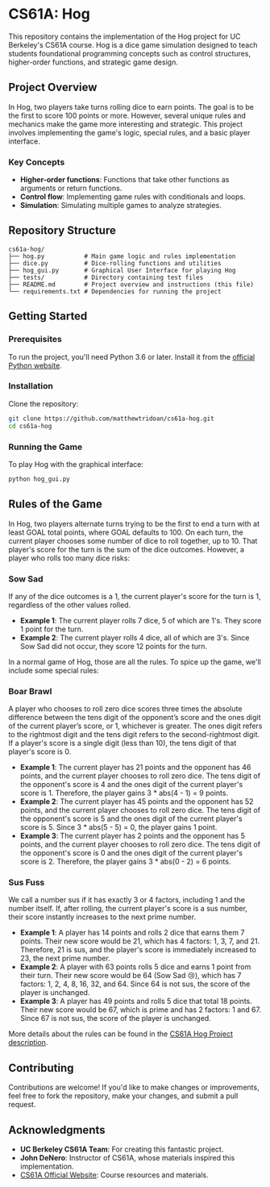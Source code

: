 # CS61A: Hog

This repository contains the implementation of the Hog project for UC Berkeley's CS61A course. Hog is a dice game simulation designed to teach students foundational programming concepts such as control structures, higher-order functions, and strategic game design.

## Project Overview
In Hog, two players take turns rolling dice to earn points. The goal is to be the first to score 100 points or more. However, several unique rules and mechanics make the game more interesting and strategic. This project involves implementing the game's logic, special rules, and a basic player interface.

### Key Concepts
- **Higher-order functions**: Functions that take other functions as arguments or return functions.
- **Control flow**: Implementing game rules with conditionals and loops.
- **Simulation**: Simulating multiple games to analyze strategies.

## Repository Structure
```
cs61a-hog/
├── hog.py           # Main game logic and rules implementation
├── dice.py          # Dice-rolling functions and utilities
├── hog_gui.py       # Graphical User Interface for playing Hog
├── tests/           # Directory containing test files
├── README.md        # Project overview and instructions (this file)
└── requirements.txt # Dependencies for running the project
```

## Getting Started

### Prerequisites
To run the project, you'll need Python 3.6 or later. Install it from the [official Python website](https://www.python.org/downloads/).

### Installation
Clone the repository:
```bash
git clone https://github.com/matthewtridoan/cs61a-hog.git
cd cs61a-hog
```

### Running the Game
To play Hog with the graphical interface:
```bash
python hog_gui.py
```

## Rules of the Game
In Hog, two players alternate turns trying to be the first to end a turn with at least GOAL total points, where GOAL defaults to 100. On each turn, the current player chooses some number of dice to roll together, up to 10. That player's score for the turn is the sum of the dice outcomes. However, a player who rolls too many dice risks:

### Sow Sad
If any of the dice outcomes is a 1, the current player's score for the turn is 1, regardless of the other values rolled.

- **Example 1**: The current player rolls 7 dice, 5 of which are 1's. They score 1 point for the turn.
- **Example 2**: The current player rolls 4 dice, all of which are 3's. Since Sow Sad did not occur, they score 12 points for the turn.

In a normal game of Hog, those are all the rules. To spice up the game, we'll include some special rules:

### Boar Brawl
A player who chooses to roll zero dice scores three times the absolute difference between the tens digit of the opponent’s score and the ones digit of the current player’s score, or 1, whichever is greater. The ones digit refers to the rightmost digit and the tens digit refers to the second-rightmost digit. If a player's score is a single digit (less than 10), the tens digit of that player's score is 0.

- **Example 1**: The current player has 21 points and the opponent has 46 points, and the current player chooses to roll zero dice. The tens digit of the opponent's score is 4 and the ones digit of the current player's score is 1. Therefore, the player gains 3 * abs(4 - 1) = 9 points.
- **Example 2**: The current player has 45 points and the opponent has 52 points, and the current player chooses to roll zero dice. The tens digit of the opponent's score is 5 and the ones digit of the current player's score is 5. Since 3 * abs(5 - 5) = 0, the player gains 1 point.
- **Example 3**: The current player has 2 points and the opponent has 5 points, and the current player chooses to roll zero dice. The tens digit of the opponent's score is 0 and the ones digit of the current player's score is 2. Therefore, the player gains 3 * abs(0 - 2) = 6 points.

### Sus Fuss
We call a number sus if it has exactly 3 or 4 factors, including 1 and the number itself. If, after rolling, the current player's score is a sus number, their score instantly increases to the next prime number.

- **Example 1**: A player has 14 points and rolls 2 dice that earns them 7 points. Their new score would be 21, which has 4 factors: 1, 3, 7, and 21. Therefore, 21 is sus, and the player's score is immediately increased to 23, the next prime number.
- **Example 2**: A player with 63 points rolls 5 dice and earns 1 point from their turn. Their new score would be 64 (Sow Sad 😢), which has 7 factors: 1, 2, 4, 8, 16, 32, and 64. Since 64 is not sus, the score of the player is unchanged.
- **Example 3**: A player has 49 points and rolls 5 dice that total 18 points. Their new score would be 67, which is prime and has 2 factors: 1 and 67. Since 67 is not sus, the score of the player is unchanged.

More details about the rules can be found in the [CS61A Hog Project description](https://cs61a.org/projects/hog/).

## Contributing
Contributions are welcome! If you'd like to make changes or improvements, feel free to fork the repository, make your changes, and submit a pull request.

## Acknowledgments
- **UC Berkeley CS61A Team**: For creating this fantastic project.
- **John DeNero**: Instructor of CS61A, whose materials inspired this implementation.
- [CS61A Official Website](https://cs61a.org/): Course resources and materials.
